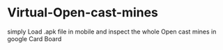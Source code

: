 # Virtual-Open-cast-mines
 simply Load .apk file in mobile and inspect the whole Open cast mines in google Card Board 
